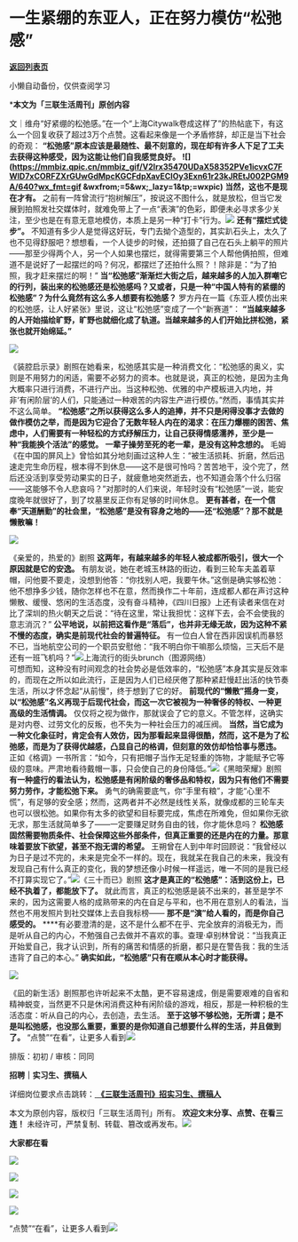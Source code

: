 # 一生紧绷的东亚人，正在努力模仿“松弛感”

[**返回列表页**](/gzh/三联生活周刊)

小懒自动备份，仅供查阅学习

***本文为「三联生活周刊」原创内容**  

文｜维舟“好紧绷的松弛感。”在一个“上海Citywalk卷成这样了”的热帖底下，有这么一个回复收获了超过3万个点赞。这看起来像是一个矛盾修辞，却正是当下社会的奇观：
**“松弛感”原本应该是最随性、最不刻意的，现在却有许多人下足了工夫去获得这种感受，因为这能让他们自我感觉良好。**
**![](https://mmbiz.qpic.cn/mmbiz_gif/V2lrx35470UDaX58352PVe1icvxC7FWlD7xCORFZXrGUwGdMpcKGCFdpXavECIOy3Exn61r23kJREtJ002PGM9A/640?wx_fmt=gif
&wxfrom;=5&wx;_lazy=1&tp;=wxpic)** **当然，这也不是现在才有。**
之前有一阵曾流行“抱树解压”，按说这不图什么，就是放松，但当它发展到拍照发社交媒体时，就难免带上了一点“表演”的色彩，即便未必寻求多少关注，至少也是在有意无意地模仿，本质上是另一种“打卡”行为。![](https://mmbiz.qpic.cn/mmbiz_jpg/V2lrx35470UDaX58352PVe1icvxC7FWlDWNlJAcXRxco2YzejwBxIS1BCkd9ujZVU03aBica7XNicp41YeJRaaceg/640?wx_fmt=jpeg&wxfrom;=5&wx;_lazy=1&wx;_co=1&tp;=wxpic)
**还有“摆烂式徒步”。**
不知道有多少人是觉得这好玩，专门去拗个造型的，其实趴石头上，太久了也不见得舒服吧？想想看，一个人徒步的时候，还拍摄了自己在石头上躺平的照片——那至少得两个人，另一个人如果也摆烂，就得需要第三个人帮他俩拍照，但难道不是说好了一起摆烂的吗？何况，都摆烂了还拍什么照？！除非是：“为了拍照，我才赶来摆烂的啊！”
**当“松弛感”渐渐烂大街之后，越来越多的人加入群嘲它的行列，装出来的松弛感还是松弛感吗？又或者，只是一种“中国人特有的紧绷的松弛感”？为什么竟然有这么多人想要有松弛感？**
罗方丹在一篇《东亚人模仿出来的松弛感，让人好紧张》里说，这让“松弛感”变成了一个“新赛道”：
**“当越来越多的人开始描绘旷野，旷野也就细化成了轨道。当越来越多的人们开始比拼松弛，紧张也就开始绵延。”**

![](https://mmbiz.qpic.cn/sz_mmbiz_jpg/XnMeqb0xcz7uIH3AqbKCeokwhltq1KiaFlJ5eHTaCxRmmNDUYJicaZaibeKZhwgbibsQx7Yaob6dPvKpKR9IXicIZ9g/640?wx_fmt=jpeg&from;=appmsg)

《装腔启示录》剧照在她看来，松弛感其实是一种消费文化：“松弛感的奥义，实则是不用努力的闲适，需要不必努力的资本。也就是说，真正的松弛，是因为主角大概率只进行消费，不进行产出。当这种松弛、优雅的中产模板进入内地，并非‘有闲阶层’的人们，只能通过一种艰苦的内容生产进行模仿。”然而，事情其实并不这么简单。
**“松弛感”之所以获得这么多人的追捧，并不只是闲得没事才去做的做作模仿之举，而是因为它迎合了无数年轻人内在的渴求：在压力爆棚的困苦、焦虑中，人们需要有一种轻松的方式纾解压力，让自己获得情感濡养，至少是一种“我能换个活法”的感觉。**
**一辈子操劳至死的老一辈，是没有这种念想的。**
毛姆《在中国的屏风上》曾恰如其分地刻画过这种人生：“被生活损耗、折磨，然后迅速走完生命历程，根本得不到休息——这不是很可怜吗？苦苦地干，没个完了，然后还没活到享受劳动果实的日子，就疲惫地突然逝去，也不知道会落个什么归宿——这能够不令人悲哀吗？”对那时的人们来说，年轻时没有“松弛感”一说，能安度晚年就很好了，到了坟墓里反正你有足够的时间休息。
**更有甚者，在一个信奉“天道酬勤”的社会里，“松弛感”是没有容身之地的——还“松弛感”？那不就是懒散嘛！**

![](https://mmbiz.qpic.cn/sz_mmbiz_jpg/XnMeqb0xcz7uIH3AqbKCeokwhltq1KiaFz5TX4UGWRZI0NO0IYSqI6iakKwDyC6zqBTGhvpIIhaSXvRh4lJqQ2icA/640?wx_fmt=jpeg&from;=appmsg)

《亲爱的，热爱的》剧照 **这两年，有越来越多的年轻人被成都所吸引，很大一个原因就是它的安逸。**
有朋友说，她在老城玉林路的街边，看到三轮车夫盖着草帽，问他要不要走，没想到他答：“你找别人吧，我要午休。”这倒是确实够松弛：他不想挣多少钱，随你怎样也不在意，然而换作二十年前，连成都人都在声讨这种懒散、缓慢、悠闲的生活态度，没有奋斗精神，《四川日报》上还有读者来信在对比了深圳的热火朝天之后说：“待在这里，常让我担忧：这样下去，会不会使我的意志消沉？”
**公平地说，以前把这看作是“落后”，也并非无缘无故，因为这种不紧不慢的态度，确实是前现代社会的普遍特征。**
有一位白人曾在西非因误机而暴怒不已，当地航空公司的一个职员安慰他：“我不明白你干嘛那么烦恼，三天后不是还有一班飞机吗？”![](https://mmbiz.qpic.cn/mmbiz_png/c2Sib3Mp7pONoDybtUhXGP7rv7vcfJwZquK7AZXEhvzDiaCRyibDOuosCAmtyuEnvDwLItjViaO7VtzdAPZsiaibOlfQ/640?wx_fmt=png&from;=appmsg)上海流行的街头brunch（图源网络）  
可想而知，这种没有时间观念的社会势必是低效率的，“松弛感”本身其实是反效率的，而现在之所以如此流行，正是因为人们已经厌倦了那种紧赶慢赶出活的快节奏生活，所以才怀念起“从前慢”，终于想到了它的好。
**前现代的“懒散”摇身一变，以“松弛感”名义再现于后现代社会，而这一次它被视为一种奢侈的特权、一种更高级的生活情调。**
仅仅将之视为做作，那就误会了它的意义。不管怎样，这确实是对内卷、过劳文化的反叛，也不失为一种社会压力的减压阀。
**当然，当它成为一种文化象征时，肯定会有人效仿，因为那看起来显得很酷，然而，这不是为了松弛感，而是为了获得优越感，凸显自己的格调，但刻意的效仿却恰恰事与愿违。**
正如《格调》一书所言：“如今，只有把帽子当作无足轻重的饰物，才能赋予它等级的意味。严肃地看待戴帽一事，只会使自己的身份降低。”![](https://mmbiz.qpic.cn/sz_mmbiz_png/XnMeqb0xcz7uIH3AqbKCeokwhltq1KiaFsCvYIkz99Yd4ib28ibcsu8xQvv7L6sibibpJJRNQ4zkpRZqOjckBOTcvcw/640?wx_fmt=png&from;=appmsg)《黑暗荣耀》剧照
**有一种盛行的看法认为，松弛感是有闲阶级的奢侈品和特权，因为只有他们不需要努力劳作，才能松弛下来。**
勇气的确需要底气，你“手里有粮”，才能“心里不慌”，有足够的安全感；然而，这两者并不必然是线性关系，就像成都的三轮车夫也可以很松弛。如果你有太多的欲望和目标要完成，焦虑在所难免，但如果你无欲无求，那生活就简单多了——一定要赚足财务自由的钱，你才能休息吗？
**松弛感固然需要物质条件、社会保障这些外部条件，但真正重要的还是内在的力量。那意味着要放下欲望，甚至不抱无谓的希望。**
王朔曾在人到中年时回顾说：“我曾经以为日子是过不完的，未来是完全不一样的。现在，我就呆在我自己的未来，我没有发现自己有什么真正的变化，我的梦想还像小时候一样遥远，唯一不同的是我已经不打算实现它了。”![](https://mmbiz.qpic.cn/sz_mmbiz_jpg/XnMeqb0xcz7uIH3AqbKCeokwhltq1KiaFj6S7wgwH2YWq2RPaL2d7tDX4jhRsibvIIhx37pRLzVVicIGQBm7gjG2A/640?wx_fmt=jpeg)《三十而已》剧照
**这才是真正的“松弛感”：活到这份上，已经不执着了，都能放下了。**
就此而言，真正的松弛感是装不出来的，甚至是学不来的，因为这需要人格的成熟带来的内在自足与平和，也不用在意别人的看法，当然也不用发照片到社交媒体上去自我标榜——
**那不是“演”给人看的，而是你自己感受的。**
****有必要澄清的是，这不是什么都不在乎、完全放弃的消极无为，而是听从自己的内心，不勉强自己去做并不喜欢的事。查理·卓别林曾说：“当我真正开始爱自己，我才认识到，所有的痛苦和情感的折磨，都只是在警告我：我的生活违背了自己的本心。”
**确实如此，“松弛感”只有在顺从本心时才能获得。**

![](https://mmbiz.qpic.cn/sz_mmbiz_jpg/XnMeqb0xcz7uIH3AqbKCeokwhltq1KiaFZ6nd906N3yhDlUNtJeNQTYciaOWbiaicMkJNhUiapKTKDQl4TrFDcoObxg/640?wx_fmt=jpeg&from;=appmsg)

《凪的新生活》剧照那也许听起来不太酷，更不容易速成，倒是需要艰难的自省和精神蜕变，当然更不只是休闲消费这种有闲阶级的游戏，相反，那是一种积极的生活态度：听从自己的内心，去创造，去生活。
**至于这够不够松弛，无所谓；是不是叫松弛感，也没那么重要，重要的是你知道自己想要什么样的生活，并且做到了。**
“点赞”“在看”，让更多人看到![](https://mmbiz.qpic.cn/mmbiz_gif/c2Sib3Mp7pON9hkSZwdTibRHNZSMPyiapUCHJwlyoZVBC3SfmPmF0VKjkm3NiaToQloHFJ6icyicqZnqgXp6pSQJt5gg/640?wx_fmt=gif&from;=appmsg&wxfrom;=5&wx;_lazy=1&tp;=wxpic)  
  
  
  
  
  

排版：初初 / 审核：同同

  
 **招聘｜实习生、撰稿人**  

详细岗位要求点击跳转：[
**《三联生活周刊》招实习生、撰稿人**](http://mp.weixin.qq.com/s?__biz=MTc5MTU3NTYyMQ==&mid=2651136871&idx=3&sn=f1c0777fe9d31881e5dfca68ebc2937f&chksm=5907324d6e70bb5b3546dfe1c7b31b5fe05664bebbf36356ba9a1a352e0678444cad62875ad4&scene=21#wechat_redirect)

本文为原创内容，版权归「三联生活周刊」所有。 **欢迎文末分享、点赞、在看三连！**
未经许可，严禁复制、转载、篡改或再发布。![](https://mmbiz.qpic.cn/sz_mmbiz_png/Gg7Qtoh7Aic9ZTmAdCc80b4nD7xicgPt863QWU7oNswDx19XrjfTtSl8QwatY2EEZGuNd1WRRiapDZjcDhTnNYmBg/640?wx_fmt=other&wxfrom;=5&wx;_lazy=1&wx;_co=1&retryload;=1&tp;=webp)

 **大家都在看**

  
[![](https://mmbiz.qpic.cn/mmbiz_jpg/c2Sib3Mp7pOM8tTFO81dH97W7iaEJVVx6PJjsZBu8xdoicR6ePWEUFaIZTrpn2W2GIBXrria7ptXkOSdS1frr1DcIQ/640?wx_fmt=jpeg&from;=appmsg&wxfrom;=5&wx;_lazy=1&wx;_co=1&tp;=wxpic)](http://mp.weixin.qq.com/s?__biz=MTc5MTU3NTYyMQ==&mid=2651391206&idx=1&sn=49f6ac33eeaa30f436ef73bad54cccd2&chksm=590b15cc6e7c9cda12137ac5d693fc63fb5e97a2126565b136e22b9cdb237b84a2450e692e71&scene=21#wechat_redirect)

[![](https://mmbiz.qpic.cn/mmbiz_jpg/c2Sib3Mp7pOMrloTx3xrT0kKLiciaSGM8YibYdrtNj8SAet38ZIttbGQdAXwRkacsXnKuGUJjhia6AHHVibialCqxY63g/640?wx_fmt=jpeg&from;=appmsg&wxfrom;=5&wx;_lazy=1&wx;_co=1&tp;=wxpic)](http://mp.weixin.qq.com/s?__biz=MTc5MTU3NTYyMQ==&mid=2651392603&idx=1&sn=dacd45056f10c75f37a72b4b35c89ecb&chksm=590b1b716e7c9267719af38ecb93ae9184cebb6e2a86897dd75bb13e29523d3bfcd373e728cf&scene=21#wechat_redirect)

  
![](https://mmbiz.qpic.cn/sz_mmbiz_png/Gg7Qtoh7Aic9ZTmAdCc80b4nD7xicgPt86k1kgpU51hWCHjV92ryhVW35PLCvLhxLw9XDhXjgeDyZhHSx5EbRcfg/640?wx_fmt=other&wxfrom;=5&wx;_lazy=1&wx;_co=1&retryload;=1&tp;=webp)  

[![](https://mmbiz.qpic.cn/mmbiz_jpg/c2Sib3Mp7pOM8tTFO81dH97W7iaEJVVx6Pot2cbYdu5735qFtjQiboAicL6fXOU4cNQzp3ia5rEYia8tKOsSms2t1WJQ/640?wx_fmt=jpeg&from;=appmsg&wxfrom;=13&wx;_lazy=1&wx;_co=1&tp;=wxpic)]()

  
  
“点赞”“在看”，让更多人看到![](https://mmbiz.qpic.cn/mmbiz_gif/c2Sib3Mp7pON9hkSZwdTibRHNZSMPyiapUCHJwlyoZVBC3SfmPmF0VKjkm3NiaToQloHFJ6icyicqZnqgXp6pSQJt5gg/640?wx_fmt=gif&from;=appmsg&wxfrom;=13&wx;_lazy=1&tp;=wxpic)

